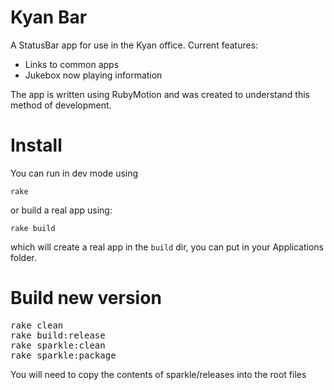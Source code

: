 # Kyan Bar

A StatusBar app for use in the Kyan office. Current features:

* Links to common apps
* Jukebox now playing information

The app is written using RubyMotion and was created to understand this method of development.

# Install

You can run in dev mode using

`rake`

or build a real app using:

`rake build`

which will create a real app in the `build` dir, you can put in your Applications folder.

# Build new version

<pre>
rake clean
rake build:release
rake sparkle:clean
rake sparkle:package
</pre>

You will need to copy the contents of sparkle/releases into the root files